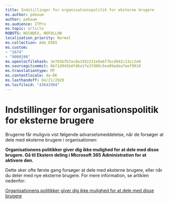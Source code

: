 ```yaml
---
title: Indstillinger for organisationspolitik for eksterne brugere
ms.author: pebaum
author: pebaum
ms.audience: ITPro
ms.topic: article
ROBOTS: NOINDEX, NOFOLLOW
localization_priority: Normal
ms.collection: Adm_O365
ms.custom:
- "2674"
- "9000196"
ms.openlocfilehash: 3e703bfb7ac8a1932231e9a6f7bcd942c13cc2e0
ms.sourcegitcommit: 6bf1d945b4fd6a1fe37d00c5ea99adea7eef9910
ms.translationtype: MT
ms.contentlocale: da-DK
ms.lasthandoff: 04/21/2020
ms.locfileid: "43641994"
---
```

# <a name="organization-policy-settings-for-external-users"></a>Indstillinger for organisationspolitik for eksterne brugere

Brugerne får muligvis vist følgende advarselsmeddelelse, når de forsøger at dele med eksterne brugere i organisationen: 

   **Organisationens politikker giver dig ikke mulighed for at dele med disse brugere. Gå til Ekstern deling i Microsoft 365 Administration for at aktivere den.** 

Dette sker ofte første gang forsøger at dele med eksterne brugere, eller når du deler med nye eksterne brugere. For mere information, se artiklen nedenfor:

[Organisationens politikker giver dig ikke mulighed for at dele med disse brugere](https://docs.microsoft.com/sharepoint/support/administration/organization-policies-do-not-allow-you-to-share-with-users-error)






